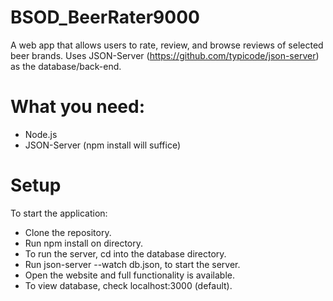 # BSOD_BeerRater9000
A web app that allows users to rate, review, and browse reviews of selected beer brands.
Uses JSON-Server (https://github.com/typicode/json-server) as the database/back-end.

# What you need:
* Node.js
* JSON-Server (npm install will suffice)

# Setup
To start the application:
* Clone the repository.
* Run npm install on directory.
* To run the server, cd into the database directory.
* Run json-server --watch db.json, to start the server.
* Open the website and full functionality is available.
* To view database, check localhost:3000 (default).
